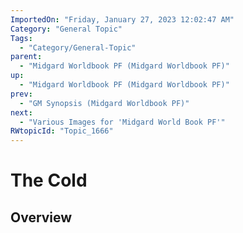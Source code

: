 ```yaml
---
ImportedOn: "Friday, January 27, 2023 12:02:47 AM"
Category: "General Topic"
Tags:
  - "Category/General-Topic"
parent:
  - "Midgard Worldbook PF (Midgard Worldbook PF)"
up:
  - "Midgard Worldbook PF (Midgard Worldbook PF)"
prev:
  - "GM Synopsis (Midgard Worldbook PF)"
next:
  - "Various Images for 'Midgard World Book PF'"
RWtopicId: "Topic_1666"
---
```

# The Cold
## Overview
